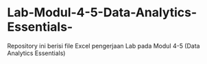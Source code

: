 # Lab-Modul-4-5-Data-Analytics-Essentials-
Repository ini berisi file Excel pengerjaan Lab pada Modul 4-5 (Data Analytics Essentials)
